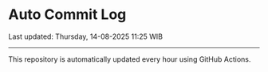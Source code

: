 # Auto Commit Log

Last updated: Thursday, 14-08-2025 11:25 WIB

---

This repository is automatically updated every hour using GitHub Actions.
